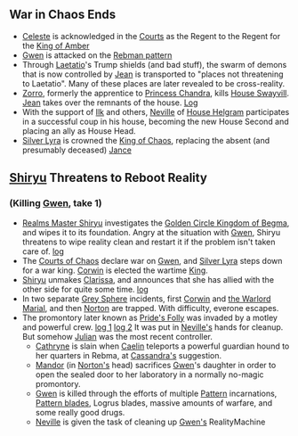 ## War in Chaos Ends
 + [Celeste](CelesteOfBleys) is acknowledged in the [Courts](CourtsOfChaos) as the Regent to the Regent for the [King of Amber](KingOfAmber)
 + [Gwen](GwenOfDworkin](GwenOfDworkin)) is attacked on the [Rebman pattern](RebmaPattern)
 + Through [Laetatio](LaetatioOfRandom)'s Trump shields (and bad stuff), the swarm of demons that is now controlled by [Jean](JeanOfFlorimel) is transported to "places not threatening to Laetatio".  Many of these places are later revealed to be cross-reality.
 + [Zorro](ZorroOfAssassins), formerly the apprentice to [Princess Chandra](PrincessChandraOfAssassins), kills [House Swayvill](HouseSwayvill).  [Jean](JeanOfFlorimel) takes over the remnants of the house. [Log](//web.mit.edu/~dskern/www/amber/log990119.html#jeasway)
 + With the support of [Ilk](IlkandacianOfCara) and others, [Neville](NevilleOfEric) of [House Helgram](HouseHelgram) participates in a successful coup in his house, becoming the new House Second and placing an ally as House Head.
 + [Silver Lyra](SilverLyra) is crowned the [King of Chaos](KingOfChaos), replacing the absent (and presumably deceased) [Jance](JanceOfPhilosophers)
## [Shiryu](RealmsmasterShiryu) Threatens to Reboot Reality
### (Killing [Gwen](GwenOfDworkin), take 1)
 + [Realms Master Shiryu](RealmsMasterShiryu) investigates the [Golden Circle Kingdom of Begma](GoldenCircleKingdoms), and wipes it to its foundation.  Angry at the situation with [Gwen](GwenOfDworkin), Shiryu threatens to wipe reality clean and restart it if the problem isn't taken care of. [log](//web.mit.edu/~dskern/www/amber/log990706.html)
 + The [Courts of Chaos](CourtsOfChaos) declare war on [Gwen](GwenOfDworkin), and [Silver Lyra](SilverLyra) steps down for a war king.  [Corwin](CorwinOfOberon) is elected the wartime [King](KingOfChaos).
 + [Shiryu](RealmsMasterShiryu) unmakes [Clarissa](ClarissaOfDarkover), and announces that she has allied with the other side for quite some time. [log](//web.mit.edu/~dskern/www/amber/log990803.html#sect2)
 + In two separate [Grey Sphere](GreySphere) incidents, first [Corwin](CorwinOfOberon) and [the Warlord Marial](RealmsLords), and then [Norton](NortonOfBeastmasters) are trapped.  With difficulty, everone escapes.
 + The promontory later known as [Pride's Folly](PridesFolly) was invaded by a motley and powerful crew. [log 1](//web.mit.edu/~dskern/www/amber/log991026.html) [log 2](//web.mit.edu/~dskern/www/amber/log991109.html#sect3)  It was put in [Neville's](NevilleOfEric) hands for cleanup.  But somehow [Julian](JulianOfOberon) was the most recent controller.
   + [Cathryne](CathryneOfRandom) is slain when [Caelin](CaelinOfLaetatio) teleports a powerful guardian hound to her quarters in Rebma, at [Cassandra's](CassandraOfCorwin) suggestion.
   + [Mandor](MandorOfSawall) (in [Norton's](NortonOfBeastmasters) head) sacrifices [Gwen](GwenOfDworkin)'s daughter in order to open the sealed door to her laboratory in a normally no-magic promontory.
   + [Gwen](GwenOfDworkin) is killed through the efforts of multiple [Pattern](PrimalPattern) incarnations, [Pattern blades](PatternBlade), Logrus blades, massive amounts of warfare, and some really good drugs.
   + [Neville](NevilleOfEric) is given the task of cleaning up [Gwen's](GwenOfDworkin) RealityMachine
